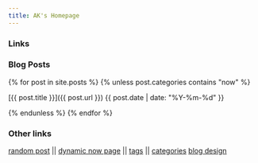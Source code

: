 ```yaml
---
title: AK's Homepage
--- 
```


### Links

### Blog Posts 

{% for post in site.posts %}
{% unless post.categories contains "now" %}

[{{ post.title }}]({{ post.url }}) {{ post.date | date: "%Y-%m-%d" }}

{% endunless %}
{% endfor %}

### Other links

[random post](/random) || [dynamic now page](/now) || [tags](/tags) || [categories](/categories) [blog design](/dev)
